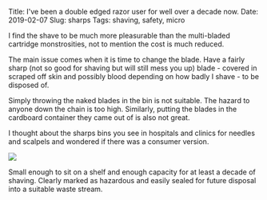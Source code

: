 Title: I've been a double edged razor user for well over a decade now.
Date: 2019-02-07
Slug: sharps
Tags: shaving, safety, micro

I find the shave to be much more pleasurable than the multi-bladed cartridge monstrosities, not to mention the cost is much reduced.

The main issue comes when it is time to change the blade. Have a fairly sharp (not so good for shaving but will still mess you up) blade - covered in scraped off skin and possibly blood depending on how badly I shave - to be disposed of.

Simply throwing the naked blades in the bin is not suitable. The hazard to anyone down the chain is too high. Similarly, putting the blades in the cardboard container they came out of is also not great.

I thought about the sharps bins you see in hospitals and clinics for needles and scalpels and wondered if there was a consumer version.

<img src="/images/2019-02-16 sharps.jpg" class="align-center" />

Small enough to sit on a shelf and enough capacity for at least a decade of shaving. Clearly marked as hazardous and easily sealed for future disposal into a suitable waste stream.

